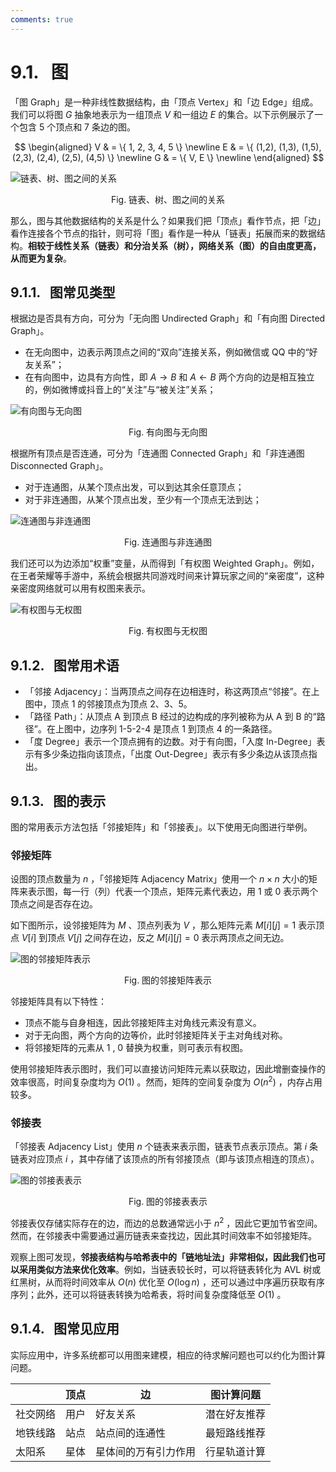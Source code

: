 ```yaml
---
comments: true
---
```


# 9.1. &nbsp; 图

「图 Graph」是一种非线性数据结构，由「顶点 Vertex」和「边 Edge」组成。我们可以将图 $G$ 抽象地表示为一组顶点 $V$ 和一组边 $E$ 的集合。以下示例展示了一个包含 5 个顶点和 7 条边的图。

$$
\begin{aligned}
V & = \{ 1, 2, 3, 4, 5 \} \newline
E & = \{ (1,2), (1,3), (1,5), (2,3), (2,4), (2,5), (4,5) \} \newline
G & = \{ V, E \} \newline
\end{aligned}
$$

![链表、树、图之间的关系](graph.assets/linkedlist_tree_graph.png)

<p align="center"> Fig. 链表、树、图之间的关系 </p>

那么，图与其他数据结构的关系是什么？如果我们把「顶点」看作节点，把「边」看作连接各个节点的指针，则可将「图」看作是一种从「链表」拓展而来的数据结构。**相较于线性关系（链表）和分治关系（树），网络关系（图）的自由度更高，从而更为复杂**。

## 9.1.1. &nbsp; 图常见类型

根据边是否具有方向，可分为「无向图 Undirected Graph」和「有向图 Directed Graph」。

- 在无向图中，边表示两顶点之间的“双向”连接关系，例如微信或 QQ 中的“好友关系”；
- 在有向图中，边具有方向性，即 $A \rightarrow B$ 和 $A \leftarrow B$ 两个方向的边是相互独立的，例如微博或抖音上的“关注”与“被关注”关系；

![有向图与无向图](graph.assets/directed_graph.png)

<p align="center"> Fig. 有向图与无向图 </p>

根据所有顶点是否连通，可分为「连通图 Connected Graph」和「非连通图 Disconnected Graph」。

- 对于连通图，从某个顶点出发，可以到达其余任意顶点；
- 对于非连通图，从某个顶点出发，至少有一个顶点无法到达；

![连通图与非连通图](graph.assets/connected_graph.png)

<p align="center"> Fig. 连通图与非连通图 </p>

我们还可以为边添加“权重”变量，从而得到「有权图 Weighted Graph」。例如，在王者荣耀等手游中，系统会根据共同游戏时间来计算玩家之间的“亲密度”，这种亲密度网络就可以用有权图来表示。

![有权图与无权图](graph.assets/weighted_graph.png)

<p align="center"> Fig. 有权图与无权图 </p>

## 9.1.2. &nbsp; 图常用术语

- 「邻接 Adjacency」：当两顶点之间存在边相连时，称这两顶点“邻接”。在上图中，顶点 1 的邻接顶点为顶点 2、3、5。
- 「路径 Path」：从顶点 A 到顶点 B 经过的边构成的序列被称为从 A 到 B 的“路径”。在上图中，边序列 1-5-2-4 是顶点 1 到顶点 4 的一条路径。
- 「度 Degree」表示一个顶点拥有的边数。对于有向图，「入度 In-Degree」表示有多少条边指向该顶点，「出度 Out-Degree」表示有多少条边从该顶点指出。

## 9.1.3. &nbsp; 图的表示

图的常用表示方法包括「邻接矩阵」和「邻接表」。以下使用无向图进行举例。

### 邻接矩阵

设图的顶点数量为 $n$ ，「邻接矩阵 Adjacency Matrix」使用一个 $n \times n$ 大小的矩阵来表示图，每一行（列）代表一个顶点，矩阵元素代表边，用 $1$ 或 $0$ 表示两个顶点之间是否存在边。

如下图所示，设邻接矩阵为 $M$ 、顶点列表为 $V$ ，那么矩阵元素 $M[i][j] = 1$ 表示顶点 $V[i]$ 到顶点 $V[j]$ 之间存在边，反之 $M[i][j] = 0$ 表示两顶点之间无边。

![图的邻接矩阵表示](graph.assets/adjacency_matrix.png)

<p align="center"> Fig. 图的邻接矩阵表示 </p>

邻接矩阵具有以下特性：

- 顶点不能与自身相连，因此邻接矩阵主对角线元素没有意义。
- 对于无向图，两个方向的边等价，此时邻接矩阵关于主对角线对称。
- 将邻接矩阵的元素从 $1$ , $0$ 替换为权重，则可表示有权图。

使用邻接矩阵表示图时，我们可以直接访问矩阵元素以获取边，因此增删查操作的效率很高，时间复杂度均为 $O(1)$ 。然而，矩阵的空间复杂度为 $O(n^2)$ ，内存占用较多。

### 邻接表

「邻接表 Adjacency List」使用 $n$ 个链表来表示图，链表节点表示顶点。第 $i$ 条链表对应顶点 $i$ ，其中存储了该顶点的所有邻接顶点（即与该顶点相连的顶点）。

![图的邻接表表示](graph.assets/adjacency_list.png)

<p align="center"> Fig. 图的邻接表表示 </p>

邻接表仅存储实际存在的边，而边的总数通常远小于 $n^2$ ，因此它更加节省空间。然而，在邻接表中需要通过遍历链表来查找边，因此其时间效率不如邻接矩阵。

观察上图可发现，**邻接表结构与哈希表中的「链地址法」非常相似，因此我们也可以采用类似方法来优化效率**。例如，当链表较长时，可以将链表转化为 AVL 树或红黑树，从而将时间效率从 $O(n)$ 优化至 $O(\log n)$ ，还可以通过中序遍历获取有序序列；此外，还可以将链表转换为哈希表，将时间复杂度降低至 $O(1)$ 。

## 9.1.4. &nbsp; 图常见应用

实际应用中，许多系统都可以用图来建模，相应的待求解问题也可以约化为图计算问题。

<div class="center-table" markdown>

|        | 顶点 | 边               | 图计算问题   |
| ------ | ---- | --------------- | ------------ |
| 社交网络 | 用户 | 好友关系           | 潜在好友推荐 |
| 地铁线路 | 站点 | 站点间的连通性      | 最短路线推荐 |
| 太阳系  | 星体 | 星体间的万有引力作用  | 行星轨道计算 |

</div>
